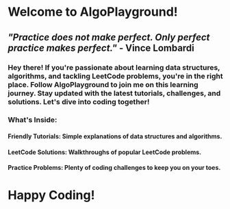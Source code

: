 # Welcome to AlgoPlayground!
## *"Practice does not make perfect. Only perfect practice makes perfect."* **- Vince Lombardi**
### Hey there! If you're passionate about learning data structures, algorithms, and tackling LeetCode problems, you're in the right place. Follow AlgoPlayground to join me on this learning journey. Stay updated with the latest tutorials, challenges, and solutions. Let's dive into coding together!


### What's Inside:

#### Friendly Tutorials: Simple explanations of data structures and algorithms.
#### LeetCode Solutions: Walkthroughs of popular LeetCode problems.
#### Practice Problems: Plenty of coding challenges to keep you on your toes.

# Happy Coding!
